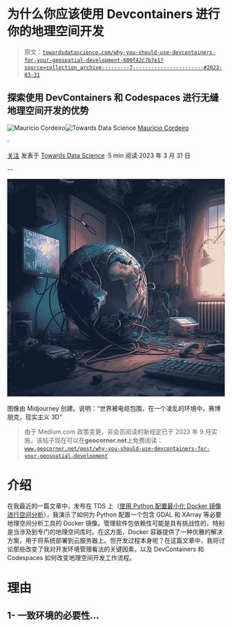 # 为什么你应该使用 Devcontainers 进行你的地理空间开发

> 原文：[`towardsdatascience.com/why-you-should-use-devcontainers-for-your-geospatial-development-600f42c7b7e1?source=collection_archive---------7-----------------------#2023-03-31`](https://towardsdatascience.com/why-you-should-use-devcontainers-for-your-geospatial-development-600f42c7b7e1?source=collection_archive---------7-----------------------#2023-03-31)

## 探索使用 DevContainers 和 Codespaces 进行无缝地理空间开发的优势

[](https://cordmaur.medium.com/?source=post_page-----600f42c7b7e1--------------------------------)![Maurício Cordeiro](https://cordmaur.medium.com/?source=post_page-----600f42c7b7e1--------------------------------)[](https://towardsdatascience.com/?source=post_page-----600f42c7b7e1--------------------------------)![Towards Data Science](https://towardsdatascience.com/?source=post_page-----600f42c7b7e1--------------------------------) [Maurício Cordeiro](https://cordmaur.medium.com/?source=post_page-----600f42c7b7e1--------------------------------)

·

[关注](https://medium.com/m/signin?actionUrl=https%3A%2F%2Fmedium.com%2F_%2Fsubscribe%2Fuser%2F8878c77fe1a3&operation=register&redirect=https%3A%2F%2Ftowardsdatascience.com%2Fwhy-you-should-use-devcontainers-for-your-geospatial-development-600f42c7b7e1&user=Maur%C3%ADcio+Cordeiro&userId=8878c77fe1a3&source=post_page-8878c77fe1a3----600f42c7b7e1---------------------post_header-----------) 发表于 [Towards Data Science](https://towardsdatascience.com/?source=post_page-----600f42c7b7e1--------------------------------) ·5 min 阅读·2023 年 3 月 31 日[](https://medium.com/m/signin?actionUrl=https%3A%2F%2Fmedium.com%2F_%2Fvote%2Ftowards-data-science%2F600f42c7b7e1&operation=register&redirect=https%3A%2F%2Ftowardsdatascience.com%2Fwhy-you-should-use-devcontainers-for-your-geospatial-development-600f42c7b7e1&user=Maur%C3%ADcio+Cordeiro&userId=8878c77fe1a3&source=-----600f42c7b7e1---------------------clap_footer-----------)

--

[](https://medium.com/m/signin?actionUrl=https%3A%2F%2Fmedium.com%2F_%2Fbookmark%2Fp%2F600f42c7b7e1&operation=register&redirect=https%3A%2F%2Ftowardsdatascience.com%2Fwhy-you-should-use-devcontainers-for-your-geospatial-development-600f42c7b7e1&source=-----600f42c7b7e1---------------------bookmark_footer-----------)![](img/11a36ccf930dd6cff3a8e6e8247fd8ab.png)

图像由 Midjourney 创建。说明：“世界被电缆包围，在一个凌乱的环境中，赛博朋克，现实主义 3D”

> 由于 Medium.com 政策变更，非会员阅读的新规定已于 2023 年 9 月实施，该帖子现在可以在**geocorner.net**上免费阅读：[`www.geocorner.net/post/why-you-should-use-devcontainers-for-your-geospatial-development`](https://www.geocorner.net/post/why-you-should-use-devcontainers-for-your-geospatial-development)

# 介绍

在我最近的一篇文章中，发布在 TDS 上（[使用 Python 配置最小化 Docker 镜像进行空间分析](https://medium.com/towards-data-science/configuring-a-minimal-docker-image-for-spatial-analysis-with-python-dc9970ca8a8a)），我演示了如何为 Python 配置一个包含 GDAL 和 XArray 等必要地理空间分析工具的 Docker 镜像。管理软件包依赖性可能是具有挑战性的，特别是当涉及到专门的地理空间库时。在这方面，Docker 容器提供了一种优雅的解决方案，用于将系统部署到云服务器上。但开发过程本身呢？在这篇文章中，我将讨论那些改变了我对开发环境管理看法的关键因素，以及 DevContainers 和 Codespaces 如何改变地理空间开发工作流程。

# 理由

## 1- 一致环境的必要性…
